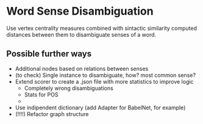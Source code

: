 # Word Sense Disambiguation

Use vertex centrality measures combined with sintactic similarity computed distances between them to disambiguate senses of a word.

## Possible further ways
* Additional nodes based on relations between senses
* (to check) Single instance to disambiguate, how? most common sense?
* Extend scorer to create a .json file with more statistics to improve logic
	* Completely wrong disambiguations
	* Stats for POS
	* 
* Use indipendent dictionary (add Adapter for BabelNet, for example)
* (!!!!) Refactor graph structure
